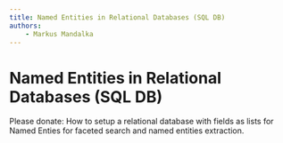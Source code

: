 ```yaml
---
title: Named Entities in Relational Databases (SQL DB)
authors:
    - Markus Mandalka
---
```


# Named Entities in Relational Databases (SQL DB)


Please donate: How to setup a relational database with fields as lists for Named Enties for faceted search and named entities extraction.